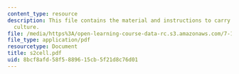 ```yaml
---
content_type: resource
description: This file contains the material and instructions to carry out S2 cell
  culture.
file: /media/https%3A/open-learning-course-data-rc.s3.amazonaws.com/7-16-experimental-molecular-biology-biotechnology-ii-spring-2005/8bcf8afd58f5889615cb5f21d8c76d01_s2cell.pdf
file_type: application/pdf
resourcetype: Document
title: s2cell.pdf
uid: 8bcf8afd-58f5-8896-15cb-5f21d8c76d01
---
```

